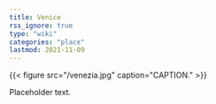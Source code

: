 ```yaml
---
title: Venice
rss_ignore: true
type: "wiki"
categories: "place"
lastmod: 2021-11-09
---
```


{{< figure src="/venezia.jpg" caption="CAPTION." >}}

Placeholder text.